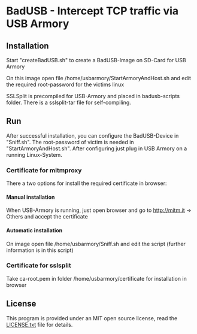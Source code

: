 # BadUSB - Intercept TCP traffic via USB Armory

## Installation
Start "createBadUSB.sh" to create a BadUSB-Image on SD-Card for USB Armory

On this image open file /home/usbarmory/StartArmoryAndHost.sh and edit the required root-password for the victims linux

SSLSplit is precompiled for USB-Armory and placed in badusb-scripts folder. There is a sslsplit-tar file for self-compiling.

## Run
After successful installation, you can configure the BadUSB-Device in "Sniff.sh". The root-password of victim is needed in "StartArmoryAndHost.sh". After configuring just plug in USB Armory on a running Linux-System.

### Certificate for mitmproxy
There a two options for install the required certificate in browser:

#### Manual installation
When USB-Armory is running, just open browser and go to http://mitm.it -> Others and accept the certificate

#### Automatic installation
On image open file /home/usbarmory/Sniff.sh and edit the script (further information is in this script)

### Certificate for sslsplit
Take ca-root.pem in folder /home/usbarmory/certificate for installation in browser

## License
This program is provided under an MIT open source license, read the [LICENSE.txt](http://github.com/daneflash/badusb/blob/master/LICENSE.txt) file for details.
